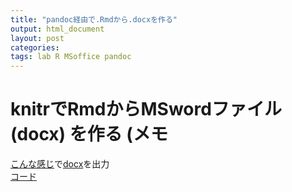 ```yaml
---
title: "pandoc経由で.Rmdから.docxを作る"
output: html_document
layout: post
categories: 
tags: lab R MSoffice pandoc
---
```


# knitrでRmdからMSwordファイル (docx) を作る (メモ  
[こんな感じ](https://github.com/KeachMurakami/KeachMurakami.github.io/tree/master/_supplemental/rmd2docx/rmd2docx.Rmd)で[docx](https://github.com/KeachMurakami/KeachMurakami.github.io/blob/master/_supplemental/rmd2docx/rmd2docx.docx)を出力  
[コード](https://raw.githubusercontent.com/KeachMurakami/KeachMurakami.github.io/master/_supplemental/rmd2docx/rmd2docx.Rmd)  
